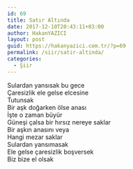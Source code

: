 ```yaml
---
id: 69
title: Satır Altında
date: 2017-12-10T20:43:11+03:00
author: HakanYAZICI
layout: post
guid: https://hakanyazici.com.tr/?p=69
permalink: /siir/satir-altinda/
categories:
  - Şiir
---
```

Sulardan yansısak bu gece  
Çaresizlik ele gelse elcesine  
Tutunsak  
Bir aşk doğarken ölse anası  
İşte o zaman büyür  
Güneşi çalsa bir hırsız nereye saklar  
Bir aşkın anasını veya  
Hangi mezar saklar  
Sulardan yansımasak  
Ele gelse çaresizlik boşversek  
Biz bize el olsak